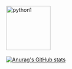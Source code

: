 <a href="https://www.credly.com/badges/8ec579ef-8f64-4069-a930-04b1b80f2278" target="_blank"><img src="https://images.credly.com/size/340x340/images/68c0b94d-f6ac-40b1-a0e0-921439eb092e/image.png" alt="python1" width="120" /></a>&nbsp;


[![Anurag's GitHub stats](https://github-readme-stats.vercel.app/api?username=JoaoNobre11&show=icons=true&theme=dracula)](https://github.com/JoaoNobre11/github-readme-stats)

                              
